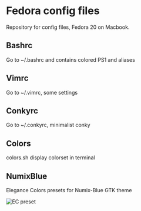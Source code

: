 # Fedora config files
Repository for config files, Fedora 20 on Macbook.

## Bashrc
Go to ~/.bashrc and contains colored PS1 and aliases

## Vimrc
Go to ~/.vimrc, some settings

## Conkyrc
Go to ~/.conkyrc, minimalist conky

## Colors
colors.sh display colorset in terminal

## NumixBlue
Elegance Colors presets for Numix-Blue GTK theme

![EC preset](https://github.com/LiquidGit/fedora/numix.jpg)
